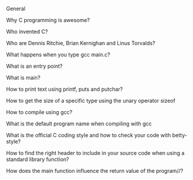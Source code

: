 
General


Why C programming is awesome?

Who invented C?

Who are Dennis Ritchie, Brian Kernighan and Linus Torvalds?

What happens when you type gcc main.c?

What is an entry point?

What is main?

How to print text using printf, puts and putchar?

How to get the size of a specific type using the unary operator sizeof

How to compile using gcc?

What is the default program name when compiling with gcc

What is the official C coding style and how to check your code with betty-style?

How to find the right header to include in your source code when using a standard library function?

How does the main function influence the return value of the program//?

